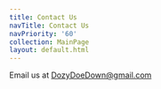 ```yaml
---
title: Contact Us
navTitle: Contact Us
navPriority: '60'
collection: MainPage
layout: default.html
---
```

Email us at DozyDoeDown@gmail.com
